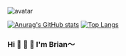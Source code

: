 ![avatar](https://raw.githubusercontent.com/TributePaulWalker/PaulWalker/main/PaulWalker.JPG)

[![Anurag's GitHub stats](https://github-readme-stats.vercel.app/api?username=TributePaulWalker&show_icons=true&count_private=true)](https://github.com/TributePaulWalker)
[![Top Langs](https://github-readme-stats.vercel.app/api/top-langs/?username=TributePaulWalker&layout=compact)](https://github.com/TributePaulWalker/TributePaulWalker)

### Hi 👋 👋 👋 I'm Brian～






